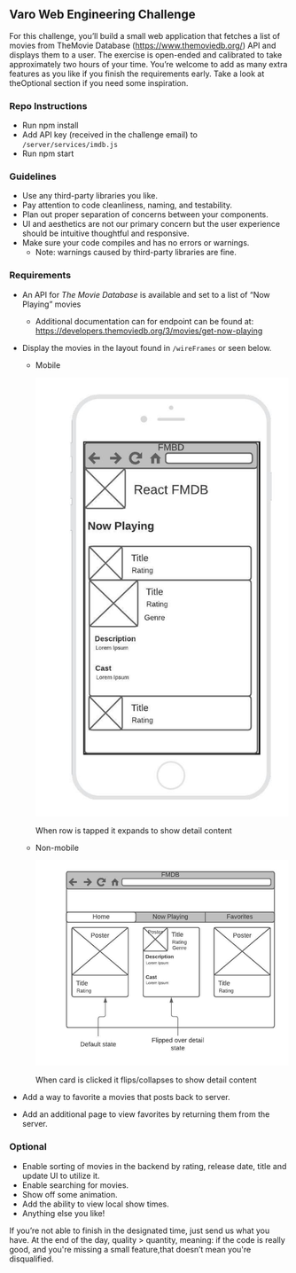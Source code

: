## Varo Web Engineering Challenge

For this challenge, you’ll build a small web application that fetches a list of movies from ​TheMovie Database​ (​https://www.themoviedb.org/​) API and displays them to a user. The exercise is open-ended and calibrated to take approximately two hours of your time. You’re welcome to add as many extra features as you like if you finish the requirements early. Take a look at theOptional​ section if you need some inspiration.

### Repo Instructions

- Run npm install
- Add API key (received in the challenge email) to `/server/services/imdb.js`
- Run npm start

### Guidelines

- Use any third-party libraries you like.
- Pay attention to code cleanliness, naming, and testability.
- Plan out proper separation of concerns between your components.
- UI and aesthetics are not our primary concern but the user experience should be intuitive thoughtful and responsive.
- Make sure your code compiles and has no errors or warnings.
  - Note: warnings caused by third-party libraries are fine.

### Requirements

- An API for _The Movie Database_ is available and set to a list of “Now Playing” movies
  - Additional documentation can for endpoint can be found at: https://developers.themoviedb.org/3/movies/get-now-playing
- Display the movies in the layout found in `/wireFrames` or seen below.

  - Mobile

    ![Mobile Wire Frame][mobilewireframe]

    When row is tapped it expands to show detail content

  - Non-mobile

    ![Non-Mobile Wire Frame][nonmobilewireframe]

    When card is clicked it flips/collapses to show detail content

- Add a way to favorite a movies that posts back to server.
- Add an additional page to view favorites by returning them from the server.

### Optional

- Enable sorting of movies in the backend by rating, release date, title and update UI to utilize it.
- Enable searching for movies.
- Show off some animation.
- Add the ability to view local show times.
- Anything else you like!

If you’re not able to finish in the designated time, just send us what you have. At the end of the day, quality > quantity, meaning: if the code is really good, and you're missing a small feature,that doesn’t mean you're disqualified.

[mobilewireframe]: wireFrames/webChallengeMobile.jpeg 'Mobile Wire Frame'
[nonmobilewireframe]: wireFrames/webChallengeNonMobile.jpeg 'Non-Mobile Wire Frame'
